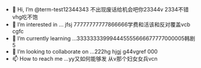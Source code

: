 - 👋 Hi, I’m @term-test12344343  不出现废话给机会吧你23344v  2334不错vhg吃不饱
- 👀 I’m interested in ...   jfsj  77777777777866666学费和活该和反对覆盖vcb cgfc 
- 🌱 I’m currently learning ...333333339994445555666677777000005韩剧5
- 💞️ I’m looking to collaborate on ...222hg hjgj g44vgref  000
- 📫 How to reach me ...yy又如何能够发 从v那个妇女女兵vcn

<!---gdgds 
term-test123/term-test123 is a ✨ special ✨ repository because its `README.md` (this file) appears on your GitHub profile.
You can click the Preview link to take a look at your changes.
--->
